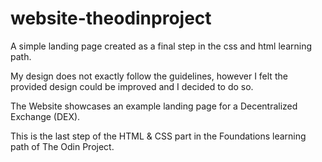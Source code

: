 # website-theodinproject
A simple landing page created as a final step in the css and html learning path. 

My design does not exactly follow the guidelines, however I felt the provided design could be improved and I decided to do so.

The Website showcases an example landing page for a Decentralized Exchange (DEX).

This is the last step of the HTML & CSS part in the Foundations learning path of The Odin Project. 

